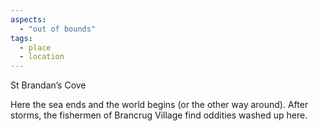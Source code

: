 ```yaml
---
aspects:
  - "out of bounds"
tags:
  - place
  - location
---
```

St Brandan’s Cove

Here the sea ends and the world begins (or the other way around). After storms, the fishermen of Brancrug Village find oddities washed up here.